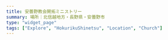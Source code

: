 ```yaml
---
title: 安曇野教会開拓ミニストリー
summary: 場所｜北信越地方・長野県・安曇野市
type: "widget_page"
tags: ["Explore", "HokurikuShinetsu", "Location", "Church"]
---
```

